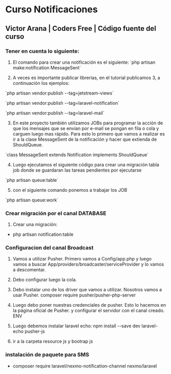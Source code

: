 # Curso Notificaciones
## Victor Arana | Coders Free | Código fuente del curso

### Tener en cuenta lo siguiente:

1. El comando para crear una notificación es el siguiente:
´php artisan make:notification MessageSent´


2. A veces es importante publicar librerias, en el tutorial publicamos 3, a continuación los ejemplos:

´php artisan vendor:publish --tag=jetstream-views´

´php artisan vendor:publish --tag=laravel-notification´

´php artisan vendor:publish --tag=laravel-mail´

3. En este proyecto también utilizamos JOBs para programar la acción de que los mensajes que se envían por e-mail se pongan en fila o cola y carguen luego mas rápido. Para esto lo primero que vamos a realizar es ir a la clase MessageSent de la notificación y hacer que extienda de ShouldQueue.

´class MessageSent extends Notification implements ShouldQueue´

4. Luego ejecutamos el siguiente código para crear una migración tabla job donde se guardaran las tareas pendientes por ejecutarse

´php artisan queue:table´

5. con el siguiente comando ponemos a trabajar los JOB

´php artisan queue:work´

### Crear migración por el canal DATABASE

1. Crear una migración: 
- php artisan notification:table


### Configuracion del canal Broadcast

1. Vamos a utilizar Pusher. Primero vamos a Config/app.php y luego vamos a buscar App/providers/broadcaster/serviceProvider y lo vamos a descomentar.

2. Debo configurar luego la cola.

3. Debo instalar uno de los driver que vamos a utilizar. Nosotros vamos a usar Pusher.
composer require pusher/pusher-php-server

4. Luego debo poner nuestras credenciales de pusher. Esto lo hacemos en la página oficial de Pusher.
y configurar el servidor con el canal creado. ENV

5. Luego debemos instalar laravel echo: npm install --save dev laravel-echo pusher-js
                                        

6. ir a la carpeta resource js y bootrap js

### instalación de paquete para SMS

- composer require laravel/nexmo-notification-channel nexmo/laravel
